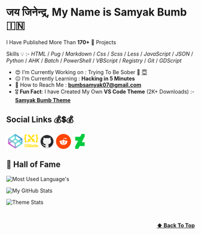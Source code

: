 <!-- :copyright: Created/Designed By Samyak Bumb -->

<!-- Start -->

# जय जिनेन्द्र, **My Name is Samyak Bumb** :india:

I Have Published More Than **170+** :partying_face: Projects

<!-- Learned Languages -->
Skills :bulb: :- _HTML_ / _Pug_ / _Markdown_ / _Css_ / _Scss_ / _Less_ / _JavaScript_ / _JSON_ / _Python_ / _AHK_ / _Batch_ / _PowerShell_ / _VBScript_ / _Registry_ / _Git_ / _GDScript_

<!-- About Me -->
- :heart_eyes: I’m Currently Working on : Trying To Be Sober :lotus_position: [:innocent:](https://github.com/Samyak-Bumb/Scret/blob/Samyak/abcr.txt)
- :neutral_face: I’m Currently Learning : **Hacking in 5 Minutes**
- :email: How to Reach Me : **bumbsamyak07@gmail.com**
- :medal_military: **Fun Fact**: I have Created My Own **VS Code Theme** (2K+ Downloads) :- **[Samyak Bumb Theme](https://marketplace.visualstudio.com/items?itemName=SamyakBumb.samyak "VS Code MarketPlace")**

<!-- Social Life -->
## Social Links :moneybag::heavy_dollar_sign::moneybag:

<a href="https://codepen.io/samyak-bumb"><img align="center" src="icons/codepen.png" alt="Samyak's CodePen" height="39" width="48"></a><a href="https://cssbattle.dev/player/samyak_bumb"><img align="center" src="1.svg" alt="Samyak's CSSBattle" height="37" width="37"></a> <a href="https://github.com/samyak-bumb"><img align="center" src="icons/github.png" alt="Samyak's GitHub" height="40" width="40"></a> <a href="https://reddit.com/user/samyakBumb"><img align="center" src="icons/reddit.png" alt="Samyak's GitHub" height="40" width="40"></a> <a href="https://deviantart.com/ugyiubnh"><img align="center" src="icons/deviantart.png" alt="Samyak's GitHub" height="40" width="40"></a><br>

## 👑 Hall of Fame

<!-- Most Langauge Used -->
![Most Used Language's](https://github-readme-stats.vercel.app/api/top-langs/?username=samyak-bumb&hide=html&langs_count=8&layout=compact&text_color=fefefe&hide_border=true&border_radius=10&theme=dracula&bg_color=60,5EFCE8,736EFE&title_color=444)

<!-- GitHub Stats -->
![My GitHub Stats](https://github-readme-stats.vercel.app/api?username=Samyak-Bumb&hide_border=true&border_radius=10&hide=prs&show_icons=true&theme=dracula&bg_color=50,736EFE,5EFCE8&title_color=fff)

<!-- Theme -->
![Theme Stats](https://repobeats.axiom.co/api/embed/8f3c312fc05f0f2bc8e4a12a940663018274604b.svg)


<!-- Back to Top -->
 <br><p align="right"><b><a href="#">:arrow_up: Back To Top</a></b></p>

<!-- End -->
